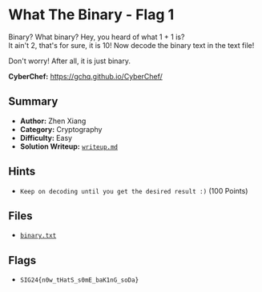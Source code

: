 # What The Binary - Flag 1

Binary? What binary? Hey, you heard of what 1 + 1 is? \
It ain't 2, that's for sure, it is 10! Now decode the binary text in the text file!

Don't worry! After all, it is just binary.

**CyberChef:** https://gchq.github.io/CyberChef/

## Summary
- **Author:** Zhen Xiang
- **Category:** Cryptography
- **Difficulty:** Easy
- **Solution Writeup:** [`writeup.md`](./soln/writeup.md)

## Hints
- `Keep on decoding until you get the desired result :)` (100 Points)

## Files
- [`binary.txt`](./dist/binary.txt)

## Flags
- `SIG24{n0w_tHatS_s0mE_baK1nG_soDa}`
